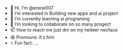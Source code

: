 - 👋 Hi, I’m @erene007
- 👀 I’m interested in Building new apps and ai project
- 🌱 I’m currently learning ai programing
- 💞️ I’m looking to collaborate on so many progect
- 📫 How to reach me just dm on my twiteer neo1ace
- 😄 Pronouns: it's him
- ⚡ Fun fact: ...

<!---
erene007/erene007 is a ✨ special ✨ repository because its `README.md` (this file) appears on your GitHub profile.
You can click the Preview link to take a look at your changes.
--->
